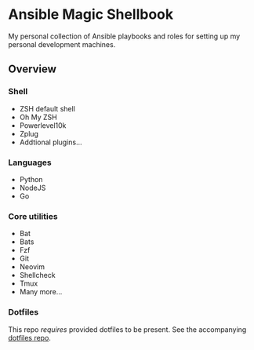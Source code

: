 # Ansible Magic Shellbook

My personal collection of Ansible playbooks and roles for setting up my personal development machines.

## Overview

### Shell
- ZSH default shell
- Oh My ZSH
- Powerlevel10k
- Zplug
- Addtional plugins...

### Languages

- Python
- NodeJS
- Go

### Core utilities

- Bat
- Bats
- Fzf
- Git
- Neovim
- Shellcheck
- Tmux
- Many more...

### Dotfiles

This repo _requires_ provided dotfiles to be present. See the accompanying [dotfiles repo]().